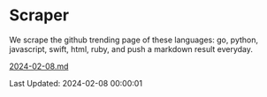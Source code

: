 # Scraper

We scrape the github trending page of these languages: go, python, javascript, swift, html, ruby, and push a markdown result everyday.

[2024-02-08.md](https://github.com/henson/Scraper/blob/master/2024-02-08.md)

Last Updated: 2024-02-08 00:00:01